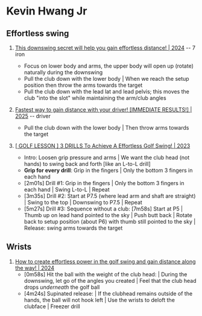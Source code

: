 # Kevin Hwang Jr

## Effortless swing

1. [This downswing secret will help you gain effortless distance! | 2024](https://www.youtube.com/watch?v=CRFPsAkFIF0) -- 7 iron
   - Focus on lower body and arms, the upper body will open up (rotate) naturally during the downswing
   - Pull the club down with the lower body | When we reach the setup position then throw the arms towards the target
   - Pull the club down with the lead lat and lead pelvis; this moves the club "into the slot" while maintaining the arm/club angles

1. [Fastest way to gain distance with your driver! [IMMEDIATE RESULTS!] | 2025](https://www.youtube.com/watch?v=4IE7F5a3DYU) -- driver
   - Pull the club down with the lower body | Then throw arms towards the target

1. [[ GOLF LESSON ] 3 DRILLS To Achieve A Effortless Golf Swing! | 2023](https://www.youtube.com/watch?v=3_RvU16UtB4)
   - Intro: Loosen grip pressure and arms | We want the club head (not hands) to swing back and forth [like an L-to-L drill]
   - **Grip for every drill**: Grip in the fingers | Only the bottom 3 fingers in each hand
   - [2m01s] Drill #1: Grip in the fingers | Only the bottom 3 fingers in each hand | Swing L-to-L | Repeat
   - [3m35s] Drill #2: Start at P7.5 (where lead arm and shaft are straight) | Swing to the top | Downswing to P7.5 | Repeat
   - [5m27s] Drill #3: Sequence without a club: [7m58s] Start at P5 | Thumb up on lead hand pointed to the sky |
     Push butt back | Rotate back to setup position (about P6) with thumb still pointed to the sky |
     Release: swing arms towards the target


## Wrists

1. [How to create effortless power in the golf swing and gain distance along the way! | 2024](https://www.youtube.com/watch?v=pJ6XV4Nbwkk)
   - [0m58s] Hit the ball with the weight of the club head:
     | During the downswing, let go of the angles you created
     | Feel that the club head drops *underneath* the golf ball
   - [4m24s] Supinated release:
     | If the clubhead remains outside of the hands, the ball will not hook left
     | Use the wrists to deloft the clubface
     | Freezer drill

